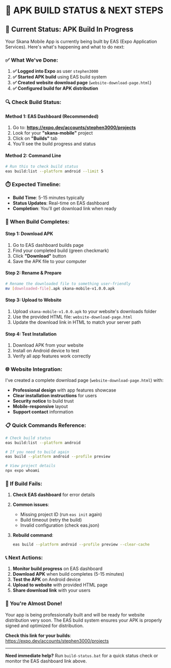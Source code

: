 # 🎯 APK BUILD STATUS & NEXT STEPS

## 🚀 Current Status: APK Build In Progress

Your Skana Mobile App is currently being built by EAS (Expo Application Services). Here's what's happening and what to do next:

### ✅ What We've Done:
1. **✅ Logged into Expo** as user `stephen3000`
2. **✅ Started APK build** using EAS build system
3. **✅ Created website download page** (`website-download-page.html`)
4. **✅ Configured build for APK distribution**

### 🔍 Check Build Status:

#### Method 1: EAS Dashboard (Recommended)
1. Go to: **https://expo.dev/accounts/stephen3000/projects**
2. Look for your **"skana-mobile"** project
3. Click on **"Builds"** tab
4. You'll see the build progress and status

#### Method 2: Command Line
```bash
# Run this to check build status
eas build:list --platform android --limit 5
```

### ⏱️ Expected Timeline:
- **Build Time**: 5-15 minutes typically
- **Status Updates**: Real-time on EAS dashboard
- **Completion**: You'll get download link when ready

### 📱 When Build Completes:

#### Step 1: Download APK
1. Go to EAS dashboard builds page
2. Find your completed build (green checkmark)
3. Click **"Download"** button
4. Save the APK file to your computer

#### Step 2: Rename & Prepare
```bash
# Rename the downloaded file to something user-friendly
mv [downloaded-file].apk skana-mobile-v1.0.0.apk
```

#### Step 3: Upload to Website
1. Upload `skana-mobile-v1.0.0.apk` to your website's downloads folder
2. Use the provided HTML file: `website-download-page.html`
3. Update the download link in HTML to match your server path

#### Step 4: Test Installation
1. Download APK from your website
2. Install on Android device to test
3. Verify all app features work correctly

### 🌐 Website Integration:

I've created a complete download page (`website-download-page.html`) with:
- **Professional design** with app features showcase
- **Clear installation instructions** for users
- **Security notice** to build trust
- **Mobile-responsive** layout
- **Support contact** information

### 📋 Quick Commands Reference:

```bash
# Check build status
eas build:list --platform android

# If you need to build again
eas build --platform android --profile preview

# View project details
npx expo whoami
```

### 🚨 If Build Fails:

1. **Check EAS dashboard** for error details
2. **Common issues**:
   - Missing project ID (run `eas init` again)
   - Build timeout (retry the build)
   - Invalid configuration (check eas.json)

3. **Rebuild command**:
   ```bash
   eas build --platform android --profile preview --clear-cache
   ```

### 📞 Next Actions:

1. **Monitor build progress** on EAS dashboard
2. **Download APK** when build completes (5-15 minutes)
3. **Test the APK** on Android device
4. **Upload to website** with provided HTML page
5. **Share download link** with your users

### 🎉 You're Almost Done!

Your app is being professionally built and will be ready for website distribution very soon. The EAS build system ensures your APK is properly signed and optimized for distribution.

**Check this link for your builds**: https://expo.dev/accounts/stephen3000/projects

---

**Need immediate help?** Run `build-status.bat` for a quick status check or monitor the EAS dashboard link above.
